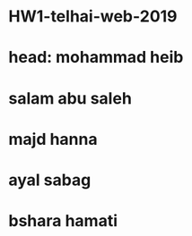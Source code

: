# HW1-telhai-web-2019
# head: mohammad heib

# salam abu saleh

# majd hanna

# ayal sabag

# bshara hamati
